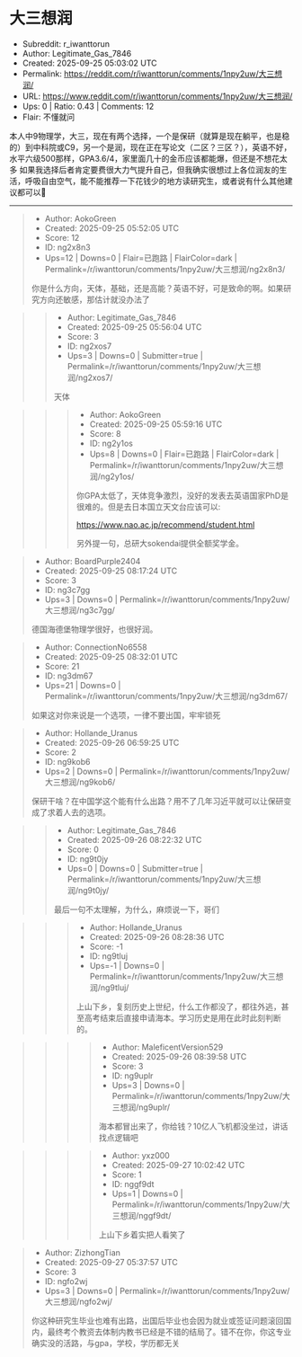 # 大三想润

- Subreddit: r_iwanttorun
- Author: Legitimate_Gas_7846
- Created: 2025-09-25 05:03:02 UTC
- Permalink: https://reddit.com/r/iwanttorun/comments/1npy2uw/大三想润/
- URL: https://www.reddit.com/r/iwanttorun/comments/1npy2uw/大三想润/
- Ups: 0 | Ratio: 0.43 | Comments: 12
- Flair: 不懂就问


本人中9物理学，大三，现在有两个选择，一个是保研（就算是现在躺平，也是稳的）到中科院或C9，另一个是润，现在正在写论文（二区？三区？），英语不好，水平六级500那样，GPA3.6/4，家里面几十的金币应该都能爆，但还是不想花太多
如果我选择后者肯定要费很大力气提升自己，但我确实很想过上各位润友的生活，呼吸自由空气，能不能推荐一下花钱少的地方读研究生，或者说有什么其他建议都可以🥺


---

> - Author: AokoGreen
> - Created: 2025-09-25 05:52:05 UTC
> - Score: 12
> - ID: ng2x8n3
> - Ups=12 | Downs=0 | Flair=已跑路 | FlairColor=dark | Permalink=/r/iwanttorun/comments/1npy2uw/大三想润/ng2x8n3/
>
> 你是什么方向，天体，基础，还是高能？英语不好，可是致命的啊。如果研究方向还敏感，那估计就没办法了

>> - Author: Legitimate_Gas_7846
>> - Created: 2025-09-25 05:56:04 UTC
>> - Score: 3
>> - ID: ng2xos7
>> - Ups=3 | Downs=0 | Submitter=true | Permalink=/r/iwanttorun/comments/1npy2uw/大三想润/ng2xos7/
>>
>> 天体

>>> - Author: AokoGreen
>>> - Created: 2025-09-25 05:59:16 UTC
>>> - Score: 8
>>> - ID: ng2y1os
>>> - Ups=8 | Downs=0 | Flair=已跑路 | FlairColor=dark | Permalink=/r/iwanttorun/comments/1npy2uw/大三想润/ng2y1os/
>>>
>>> 你GPA太低了，天体竞争激烈，没好的发表去英语国家PhD是很难的。但是去日本国立天文台应该可以:
>>> 
>>> https://www.nao.ac.jp/recommend/student.html
>>> 
>>> 另外提一句，总研大sokendai提供全额奖学金。

> - Author: BoardPurple2404
> - Created: 2025-09-25 08:17:24 UTC
> - Score: 3
> - ID: ng3c7gg
> - Ups=3 | Downs=0 | Permalink=/r/iwanttorun/comments/1npy2uw/大三想润/ng3c7gg/
>
> 德国海德堡物理学很好，也很好润。

> - Author: ConnectionNo6558
> - Created: 2025-09-25 08:32:01 UTC
> - Score: 21
> - ID: ng3dm67
> - Ups=21 | Downs=0 | Permalink=/r/iwanttorun/comments/1npy2uw/大三想润/ng3dm67/
>
> 如果这对你来说是一个选项，一律不要出国，牢牢锁死

> - Author: Hollande_Uranus
> - Created: 2025-09-26 06:59:25 UTC
> - Score: 2
> - ID: ng9kob6
> - Ups=2 | Downs=0 | Permalink=/r/iwanttorun/comments/1npy2uw/大三想润/ng9kob6/
>
> 保研干啥？在中国学这个能有什么出路？用不了几年习近平就可以让保研变成了求着人去的选项。

>> - Author: Legitimate_Gas_7846
>> - Created: 2025-09-26 08:22:32 UTC
>> - Score: 0
>> - ID: ng9t0jy
>> - Ups=0 | Downs=0 | Submitter=true | Permalink=/r/iwanttorun/comments/1npy2uw/大三想润/ng9t0jy/
>>
>> 最后一句不太理解，为什么，麻烦说一下，哥们

>>> - Author: Hollande_Uranus
>>> - Created: 2025-09-26 08:28:36 UTC
>>> - Score: -1
>>> - ID: ng9tluj
>>> - Ups=-1 | Downs=0 | Permalink=/r/iwanttorun/comments/1npy2uw/大三想润/ng9tluj/
>>>
>>> 上山下乡，复刻历史上世纪，什么工作都没了，都往外逃，甚至高考结束后直接申请海本。学习历史是用在此时此刻判断的。

>>>> - Author: MaleficentVersion529
>>>> - Created: 2025-09-26 08:39:58 UTC
>>>> - Score: 3
>>>> - ID: ng9uplr
>>>> - Ups=3 | Downs=0 | Permalink=/r/iwanttorun/comments/1npy2uw/大三想润/ng9uplr/
>>>>
>>>> 海本都冒出来了，你给钱？10亿人飞机都没坐过，讲话找点逻辑吧

>>>> - Author: yxz000
>>>> - Created: 2025-09-27 10:02:42 UTC
>>>> - Score: 1
>>>> - ID: nggf9dt
>>>> - Ups=1 | Downs=0 | Permalink=/r/iwanttorun/comments/1npy2uw/大三想润/nggf9dt/
>>>>
>>>> 上山下乡着实把人看笑了

> - Author: ZizhongTian
> - Created: 2025-09-27 05:37:57 UTC
> - Score: 3
> - ID: ngfo2wj
> - Ups=3 | Downs=0 | Permalink=/r/iwanttorun/comments/1npy2uw/大三想润/ngfo2wj/
>
> 你这种研究生毕业也难有出路，出国后毕业也会因为就业或签证问题滚回国内，最终考个教资去体制内教书已经是不错的结局了。错不在你，你这专业确实没的活路，与gpa，学校，学历都无关
